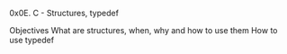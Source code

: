 0x0E. C - Structures, typedef

Objectives
What are structures, when, why and how to use them
How to use typedef
